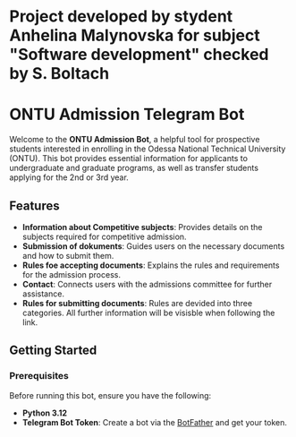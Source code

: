 # Project developed by stydent Anhelina Malynovska for subject "Software development" checked by S. Boltach
# ONTU Admission Telegram Bot

Welcome to the **ONTU Admission Bot**, a helpful tool for prospective students interested in enrolling in the Odessa National Technical University (ONTU). This bot provides essential information for applicants to undergraduate and graduate programs, as well as transfer students applying for the 2nd or 3rd year.

##  Features

- **Information about Competitive subjects**: Provides details on the subjects required for competitive admission.
- **Submission of dokuments**: Guides users on the necessary documents and how to submit them.
- **Rules foe accepting documents**: Explains the rules and requirements for the admission process.
- **Contact**: Connects users with the admissions committee for further assistance.
- **Rules for submitting documents**: Rules are devided into three categories. All further information will be visisble when following the link.

##  Getting Started

### Prerequisites

Before running this bot, ensure you have the following:

- **Python 3.12**
- **Telegram Bot Token**: Create a bot via the [BotFather](https://core.telegram.org/bots#botfather) and get your token.


